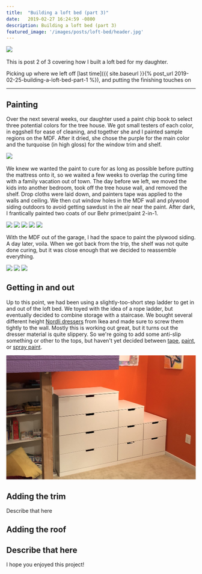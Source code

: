```yaml
---
title:  "Building a loft bed (part 3)"
date:   2019-02-27 16:24:59 -0800
description: Building a loft bed (part 3)
featured_image: '/images/posts/loft-bed/header.jpg'
---
```


![](/images/posts/loft-bed/completed.jpg)

This is post 2 of 3 covering how I built a loft bed for my daughter.

Picking up where we left off [last time]({{ site.baseurl }}{% post_url 2019-02-25-building-a-loft-bed-part-1 %}), and putting the finishing touches on

---

## Painting
Over the next several weeks, our daughter used a paint chip book to select three potential colors for the tree house. We got small testers of each color, in eggshell for ease of cleaning, and together she and I painted sample regions on the MDF. After it dried, she chose the purple for the main color and the turquoise (in high gloss) for the window trim and shelf. 

![](/images/posts/loft-bed/painting1.jpg)

We knew we wanted the paint to cure for as long as possible before putting the mattress onto it, so we waited a few weeks to overlap the curing time with a family vacation out of town. The day before we left, we moved the kids into another bedroom, took off the tree house wall, and removed the shelf. Drop cloths were laid down, and painters tape was applied to the walls and ceiling. We then cut window holes in the MDF wall and plywood siding outdoors to avoid getting sawdust in the air near the paint. After dark, I frantically painted two coats of our Behr primer/paint 2-in-1.

<div class="gallery" data-columns="3">
	<img src="/images/posts/loft-bed/painting2.jpg">
	<img src="/images/posts/loft-bed/painting4.jpg">
	<img src="/images/posts/loft-bed/painting5.jpg">
	<img src="/images/posts/loft-bed/painting3.jpg">
	<img src="/images/posts/loft-bed/painting6.jpg">
</div>

With the MDF out of the garage, I had the space to paint the plywood siding. A day later, voila. When we got back from the trip, the shelf was not quite done curing, but it was close enough that we decided to reassemble everything.

<div class="gallery" data-columns="3">
	<img src="/images/posts/loft-bed/painting7.jpg">
	<img src="/images/posts/loft-bed/painting8.jpg">
	<img src="/images/posts/loft-bed/painting9.jpg">
</div>

## Getting in and out
Up to this point, we had been using a slightly-too-short step ladder to get in and out of the loft bed. We toyed with the idea of a rope ladder, but eventually decided to combine storage with a staircase. We bought several different height [Nordli dressers](https://www.ikea.com/us/en/catalog/products/S39248043/#/S69248013) from Ikea and made sure to screw them tightly to the wall. Mostly this is working out great, but it turns out the dresser material is quite slippery. So we're going to add some anti-slip something or other to the tops, but haven't yet decided between [tape](https://www.amazon.com/gp/product/B074Z3WBK3/), [paint](https://www.amazon.com/Clear-anti-slip-bathtub-coating-Grip/dp/B002XX18US/), or [spray paint](https://www.amazon.com/Rust-Oleum-271455-AntiSlip-Spray-Clear/dp/B00D0297BS/).

![](/images/posts/loft-bed/stairs.jpg)

## Adding the trim
Describe that here

## Adding the roof
Describe that here
---

I hope you enjoyed this project!